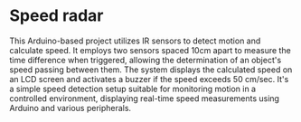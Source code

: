 # Speed radar

This Arduino-based project utilizes IR sensors to detect motion and calculate speed. It employs two sensors spaced 10cm apart to measure the time difference when triggered, allowing the determination of an object's speed passing between them. The system displays the calculated speed on an LCD screen and activates a buzzer if the speed exceeds 50 cm/sec. It's a simple speed detection setup suitable for monitoring motion in a controlled environment, displaying real-time speed measurements using Arduino and various peripherals.
